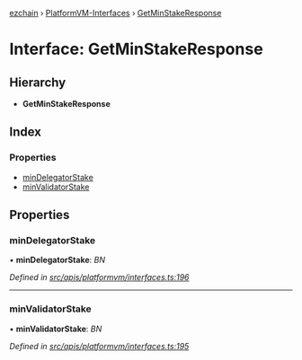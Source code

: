 [ezchain](../README.md) › [PlatformVM-Interfaces](../modules/platformvm_interfaces.md) › [GetMinStakeResponse](platformvm_interfaces.getminstakeresponse.md)

# Interface: GetMinStakeResponse

## Hierarchy

* **GetMinStakeResponse**

## Index

### Properties

* [minDelegatorStake](platformvm_interfaces.getminstakeresponse.md#mindelegatorstake)
* [minValidatorStake](platformvm_interfaces.getminstakeresponse.md#minvalidatorstake)

## Properties

###  minDelegatorStake

• **minDelegatorStake**: *BN*

*Defined in [src/apis/platformvm/interfaces.ts:196](https://github.com/EZChain-core/ezchainjs/blob/5511161/src/apis/platformvm/interfaces.ts#L196)*

___

###  minValidatorStake

• **minValidatorStake**: *BN*

*Defined in [src/apis/platformvm/interfaces.ts:195](https://github.com/EZChain-core/ezchainjs/blob/5511161/src/apis/platformvm/interfaces.ts#L195)*
